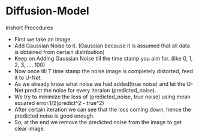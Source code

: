 # Diffusion-Model

Inshort Procedures
- First we take an Image.
- Add Gaussian Noise to it. (Gaussian because it is assumed that all data is obtained from certain distribution)
- Keep on Adding Gaussian Noise till the time stamp you aim for. (like 0, 1, 2, 3, .... 100)
- Now once till T time stamp the noise image is completely distorted, feed it to U-Net.
- As we already know what noise we had added(true noise) and let the U-Net predict the noise for every iteraion (predicted_noise).
- We try to minimize the loss of (predicted_noise, true noise) using mean squared error.1/2(predict^2 - true^2)
- After certain iteration we can see that the loss coming down, hence the predicted noise is good enough.
- So, at the end we remove the predicted noise from the image to get clear image. 